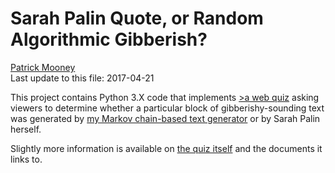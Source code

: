 # Sarah Palin Quote, or Random Algorithmic Gibberish?

<p><a rel="me" class="vcard fn n url" href="http://patrickbrianmooney.nfshost.com/~patrick/">Patrick Mooney</a><br />
<span class="vevent"><span class="summary description">Last update to this file</span>: <span class="dtstart">2017-04-21</span></span></p>

This project contains Python 3.X code that implements <a rel="me author" href="http://patrickbrianmooney.nfshost.com/~patrick/projects/sarah-palin/">>a web quiz</a> asking viewers to determine whether a particular block of gibberishy-sounding text was generated by <a rel="me author" href="https://github.com/patrick-brian-mooney/markov-sentence-generator">my Markov chain-based text generator</a> or by Sarah Palin herself.

Slightly more information is available on <a rel="me author" href="http://patrickbrianmooney.nfshost.com/~patrick/projects/sarah-palin/">the quiz itself</a> and the documents it links to.
